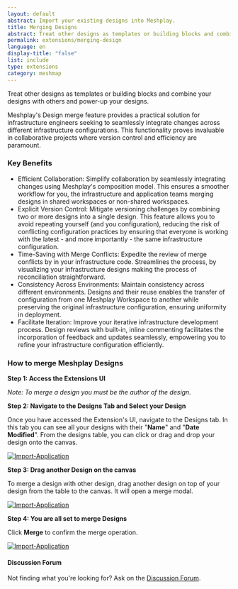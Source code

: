 ```yaml
---
layout: default
abstract: Import your existing designs into Meshplay.
title: Merging Designs
abstract: Treat other designs as templates or building blocks and combine your designs with others and power-up your designs.
permalink: extensions/merging-design
language: en
display-title: "false"
list: include
type: extensions
category: meshmap
---
```


Treat other designs as templates or building blocks and combine your designs with others and power-up your designs.

Meshplay's Design merge feature provides a practical solution for infrastructure engineers seeking to seamlessly integrate changes across different infrastructure configurations. This functionality proves invaluable in collaborative projects where version control and efficiency are paramount.

### Key Benefits

- Efficient Collaboration: Simplify collaboration by seamlessly integrating changes using Meshplay's composition model. This ensures a smoother workflow for you, the infrastructure and application teams merging designs in shared workspaces or non-shared workspaces.
- Explicit Version Control: Mitigate versioning challenges by combining two or more designs into a single design. This feature allows you to avoid repeating yourself (and you configuration), reducing the risk of conflicting configuration practices by ensuring that everyone is working with the latest - and more importantly - the same infrastructure configuration.
- Time-Saving with Merge Conflicts: Expedite the review of merge conflicts by in your infrastructure code. Streamlines the process, by visualizing your infrastructure designs making the process of reconciliation straightforward.
- Consistency Across Environments: Maintain consistency across different environments. Designs and their reuse enables the transfer of configuration from one Meshplay Workspace to another while preserving the original infrastructure configuration, ensuring uniformity in deployment.
- Facilitate Iteration: Improve your iterative infrastructure development process. Design reviews with built-in, inline commenting facilitates the incorporation of feedback and updates seamlessly, empowering you to refine your infrastructure configuration efficiently.

### How to merge Meshplay Designs

**Step 1: Access the Extensions UI**

_Note: To merge a design you must be the author of the design._

**Step 2: Navigate to the Designs Tab and Select your Design**

Once you have accessed the Extension's UI, navigate to the Designs tab. In this tab you can see all your designs with their "<b>Name</b>" and "<b>Date Modified</b>". From the designs table, you can click or drag and drop your design onto the canvas.

<a href="{{ site.baseurl }}/assets/img/meshmap/clone.png"><img style="border-radius: 0.5%;" alt="Import-Application" style="width:800px;height:auto;" src="{{ site.baseurl }}/assets/img/meshmap/clone.png" /></a>

**Step 3: Drag another Design on the canvas**

To merge a design with other design, drag another design on top of your design from the table to the canvas. It will open a merge modal.

<a href="{{ site.baseurl }}/assets/img/meshmap/drop-design.png"><img style="border-radius: 0.5%;" alt="Import-Application" style="width:800px;height:auto;" src="{{ site.baseurl }}/assets/img/meshmap/drop-design.png" /></a>

**Step 4: You are all set to merge Designs**

Click <b>Merge</b> to confirm the merge operation.

<a href="{{ site.baseurl }}/assets/img/meshmap/merge-design.png"><img style="border-radius: 0.5%;" alt="Import-Application" style="width:800px;height:auto;" src="{{ site.baseurl }}/assets/img/meshmap/merge-design.png" /></a>

<div class="alert alert-dark" role="alert">
<h4 class="alert-heading">Discussion Forum</h4>
Not finding what you're looking for? Ask on the <a href="http://discuss.meshplay.khulnasoft.com">Discussion Forum</a>.
</div>

